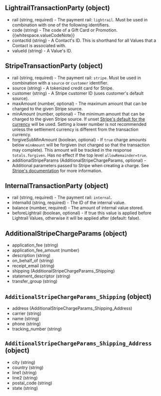 ## LightrailTransactionParty (object)
+ rail (string, required) - The payment rail: `lightrail`. Must be used in combination with one of the following identifiers.
+ code (string) - The code of a Gift Card or Promotion. {{whitespace.valueCodeNote}}
+ contactId (string) - A Contact's ID.  This is shorthand for all Values that a Contact is associated with.
+ valueId (string) - A Value's ID.

## StripeTransactionParty (object)
+ rail (string, required) - The payment rail: `stripe`. Must be used in combination with a `source` or `customer` identifier.
+ source (string) - A tokenized credit card for Stripe.
+ customer (string) - A Stripe customer ID (uses customer's default source).
+ maxAmount (number, optional) - The maximum amount that can be charged to the given Stripe source.
+ minAmount (number, optional) - The minimum amount that can be charged to the given Stripe source.  If unset [Stripe's default for the currency](https://stripe.com/docs/currencies#minimum-and-maximum-charge-amounts) will be used.  Setting a lower number is not recommended unless the settlement currency is different from the transaction currency.
+ forgiveSubMinAmount (boolean, optional) - If `true` charge amounts below `minAmount` will be forgiven (not charged so that the transaction may complete).  This amount will be tracked in the response `totals.forgiven`.  Has no effect if the top level `allowRemainder=true`.
+ additionalStripeParams (AdditionalStripeChargeParams, optional) - Additional parameters passed to Stripe when creating a charge.  See [Stripe's documentation](https://stripe.com/docs/api) for more information.

## InternalTransactionParty (object)
+ rail (string, required) - The payment rail: `internal`.
+ internalId (string, required) - The ID of the internal value.
+ balance (number, required) - The amount of internal value stored.
+ beforeLightrail (boolean, optional) - If true this value is applied before Lightrail Values, otherwise it will be applied after (default: false).

## AdditionalStripeChargeParams (object)
+ application_fee (string)
+ application_fee_amount (number)
+ description (string)
+ on_behalf_of (string)
+ receipt_email (string)
+ shipping (AdditionalStripeChargeParams_Shipping)
+ statement_descriptor (string)
+ transfer_group (string)

## `AdditionalStripeChargeParams_Shipping` (object)
+ address (AdditionalStripeChargeParams_Shipping_Address)
+ carrier (string)
+ name (string)
+ phone (string)
+ tracking_number (string)

## `AdditionalStripeChargeParams_Shipping_Address` (object)
+ city (string)
+ country (string)
+ line1 (string)
+ line2 (string)
+ postal_code (string)
+ state (string)
